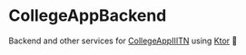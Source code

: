 # CollegeAppBackend

Backend and other services for [CollegeAppIIITN](https://github.com/4shutosh/CollegeAppIIITN) using [Ktor](https://github.com/ktorio/ktor) 💙
